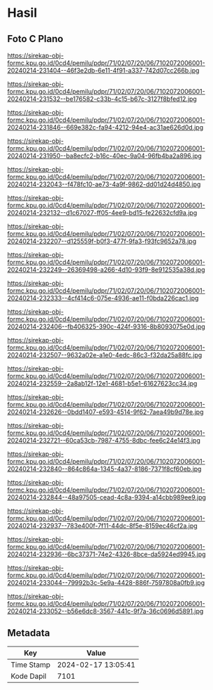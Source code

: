 # Hasil

## Foto C Plano

https://sirekap-obj-formc.kpu.go.id/0cd4/pemilu/pdpr/71/02/07/20/06/7102072006001-20240214-231404--46f3e2db-6e11-4f91-a337-742d07cc266b.jpg

https://sirekap-obj-formc.kpu.go.id/0cd4/pemilu/pdpr/71/02/07/20/06/7102072006001-20240214-231532--be176582-c33b-4c15-b67c-3127f8bfed12.jpg

https://sirekap-obj-formc.kpu.go.id/0cd4/pemilu/pdpr/71/02/07/20/06/7102072006001-20240214-231846--669e382c-fa94-4212-94e4-ac31ae626d0d.jpg

https://sirekap-obj-formc.kpu.go.id/0cd4/pemilu/pdpr/71/02/07/20/06/7102072006001-20240214-231950--ba8ecfc2-b16c-40ec-9a04-96fb4ba2a896.jpg

https://sirekap-obj-formc.kpu.go.id/0cd4/pemilu/pdpr/71/02/07/20/06/7102072006001-20240214-232043--f478fc10-ae73-4a9f-9862-dd01d24d4850.jpg

https://sirekap-obj-formc.kpu.go.id/0cd4/pemilu/pdpr/71/02/07/20/06/7102072006001-20240214-232132--d1c67027-ff05-4ee9-bd15-fe22632cfd9a.jpg

https://sirekap-obj-formc.kpu.go.id/0cd4/pemilu/pdpr/71/02/07/20/06/7102072006001-20240214-232207--d125559f-b0f3-477f-9fa3-f93fc9652a78.jpg

https://sirekap-obj-formc.kpu.go.id/0cd4/pemilu/pdpr/71/02/07/20/06/7102072006001-20240214-232249--26369498-a266-4d10-93f9-8e912535a38d.jpg

https://sirekap-obj-formc.kpu.go.id/0cd4/pemilu/pdpr/71/02/07/20/06/7102072006001-20240214-232333--4cf414c6-075e-4936-ae11-f0bda226cac1.jpg

https://sirekap-obj-formc.kpu.go.id/0cd4/pemilu/pdpr/71/02/07/20/06/7102072006001-20240214-232406--fb406325-390c-424f-9316-8b8093075e0d.jpg

https://sirekap-obj-formc.kpu.go.id/0cd4/pemilu/pdpr/71/02/07/20/06/7102072006001-20240214-232507--9632a02e-a1e0-4edc-86c3-f32da25a88fc.jpg

https://sirekap-obj-formc.kpu.go.id/0cd4/pemilu/pdpr/71/02/07/20/06/7102072006001-20240214-232559--2a8ab12f-12e1-4681-b5e1-61627623cc34.jpg

https://sirekap-obj-formc.kpu.go.id/0cd4/pemilu/pdpr/71/02/07/20/06/7102072006001-20240214-232626--0bdd1407-e593-4514-9f62-7aea49b9d78e.jpg

https://sirekap-obj-formc.kpu.go.id/0cd4/pemilu/pdpr/71/02/07/20/06/7102072006001-20240214-232721--60ca53cb-7987-4755-8dbc-fee6c24e14f3.jpg

https://sirekap-obj-formc.kpu.go.id/0cd4/pemilu/pdpr/71/02/07/20/06/7102072006001-20240214-232840--864c864a-1345-4a37-8186-7371f8cf60eb.jpg

https://sirekap-obj-formc.kpu.go.id/0cd4/pemilu/pdpr/71/02/07/20/06/7102072006001-20240214-232844--48a97505-cead-4c8a-9394-a14cbb989ee9.jpg

https://sirekap-obj-formc.kpu.go.id/0cd4/pemilu/pdpr/71/02/07/20/06/7102072006001-20240214-232937--783e400f-7f11-44dc-8f5e-8159ec46cf2a.jpg

https://sirekap-obj-formc.kpu.go.id/0cd4/pemilu/pdpr/71/02/07/20/06/7102072006001-20240214-232936--6bc37371-74e2-4326-8bce-da5924ed9945.jpg

https://sirekap-obj-formc.kpu.go.id/0cd4/pemilu/pdpr/71/02/07/20/06/7102072006001-20240214-233044--79992b3c-5e9a-4428-886f-7597808a0fb9.jpg

https://sirekap-obj-formc.kpu.go.id/0cd4/pemilu/pdpr/71/02/07/20/06/7102072006001-20240214-233052--b56e6dc8-3567-441c-9f7a-36c0696d5891.jpg


## Metadata

| Key        | Value               |
| ---------- | ------------------- |
| Time Stamp | 2024-02-17 13:05:41 |
| Kode Dapil | 7101                |



